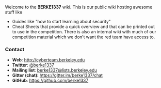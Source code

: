 Welcome to the **BERKE1337** wiki. This is our public wiki hosting awesome stuff like
* Guides like "how to start learning about security"
* Cheat Sheets that provide a quick overview and that can be printed out to use
  in the competition.
There is also an internal wiki with much of our competition material which we
don't want the red team have access to.

### Contact
- **Web**: http://cyberteam.berkeley.edu
- **Twitter**: [@berke1337](https://twitter.com/berke1337)
- **Mailing list**: berke1337@lists.berkeley.edu
- **Gitter (chat)**: https://gitter.im/berke1337/chat
- **GitHub**: https://github.com/berke1337
